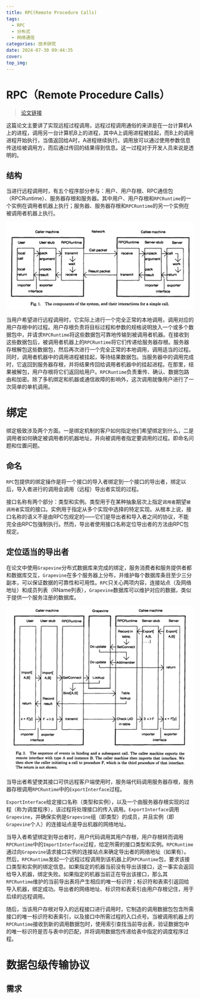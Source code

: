 ```yaml
---
title: RPC(Remote Procedure Calls)
tags:
  - RPC
  - 分布式
  - 网络通信
categories: 技术研究
date: 2024-07-30 09:44:35
cover:
top_img:
---
```



# RPC（Remote Procedure Calls）

> [论文链接](http://birrell.org/andrew/papers/ImplementingRPC.pdf)

这篇论文主要讲了实现远程过程调用，远程过程调用通俗的来讲是在一台计算机A上的进程，调用另一台计算机B上的进程，其中A上调用进程被挂起，而B上的调用进程开始执行，当值返回给A时，A进程继续执行。调用放可以通过使用参数信息传送给被调用方，而后通过传回的结果得到信息。这一过程对于开发人员来说是透明的。

## 结构

当进行远程调用时，有五个程序部分参与：用户、用户存根、RPC通信包（RPCRuntime）、服务器存根和服务器。其中用户、用户存根和`RPCRuntime`的一个实例在调用者机器上执行；服务器、服务器存根和`RPCRuntime`的另一个实例在被调用者机器上执行。

![rpc-01](paper-RPC/rpc-01.png)

当用户希望进行远程调用时，它实际上进行一个完全正常的本地调用，调用对应的用户存根中的过程。用户存根负责将目标过程和参数的规格说明放入一个或多个数据包中，并请求`RPCRuntime`将这些数据包可靠地传输到被调用者机器。在接收到这些数据包后，被调用者机器上的`RPCRuntime`将它们传递给服务器存根。服务器存根解包这些数据包，然后再次进行一个完全正常的本地调用，调用适当的过程。同时，调用者机器中的调用进程被挂起，等待结果数据包。当服务器中的调用完成时，它返回到服务器存根，并将结果传回给调用者机器中的挂起进程。在那里，结果被解包，用户存根将它们返回给用户。`RPCRuntime`负责重传、确认、数据包路由和加密。除了多机绑定和机器或通信故障的影响外，这次调用就像用户进行了一次简单的单机调用。

# 绑定

绑定极致涉及两个方面。一是绑定机制的客户如何指定他们希望绑定到什么，二是调用者如何确定被调用者的机器地址，并向被调用者指定要调用的过程。即命名问题和位置问题。

## 命名

`RPC`包提供的绑定操作是将一个接口的导入者绑定到一个接口的导出者，绑定以后，导入者进行的调用会调用（远程）导出者实现的过程。

接口名称有两个部分：类型和实例。类型用于在某种抽象层次上指定`调用者`期望`被调用者`实现的接口。实例用于指定从多个实现中选择的特定实现。从根本上说，接口名称的语义不是由RPC包规定的——它们是导出者和导入者之间的协议，不能完全由RPC包强制执行。然而，导出者使用接口名称定位导出者的方法由RPC包规定。

## 定位适当的导出者

在论文中使用`Grapevine`分布式数据库来完成的绑定，服务消费者和服务提供者都和数据库交互，`Grapevine`在多个服务器上分布，并维护每个数据库条目至少三分副本，可以保证数据的可靠性和可用性。`RPC`只关心两项内容，连接站点（及网络地址）和成员列表（RName列表），`Grapevine`数据库可以维护对应的数据，类似于提供一个服务注册的数据库。

![rpc-02](paper-RPC/rpc-02.png)

当导出者希望使其接口可供远程客户端使用时，服务端代码调用服务器存根，服务器存根调用`RPCRuntime`中的`ExportInterface`过程。

`ExportInterface`给定接口名称（类型和实例），以及一个由服务器存根实现的过程（称为调度程序），该过程将处理接口的传入调用。`ExportInterface`调用`Grapevine`，并确保实例是`Grapevine`组（即类型）的成员，并且实例（即`Grapevine`个人）的连接站点是导出机器的网络地址。

当导入者希望绑定到导出者时，用户代码调用其用户存根，用户存根转而调用`RPCRuntime`中的`ImportInterface`过程，给定所需的接口类型和实例。`RPCRuntime`通过向`Grapevine`请求接口实例的连接站点来确定导出者的网络地址（如果有）。然后，`RPCRuntime`发起一个远程过程调用到该机器上的`RPCRuntime`包，要求该接口类型和实例的绑定信息。如果指定的机器当前没有导出该接口，这一事实会返回给导入机器，绑定失败。如果指定的机器当前正在导出该接口，那么其`RPCRuntime`维护的当前导出表将产生相应的唯一标识符；标识符和表索引返回给导入机器，绑定成功。导出者的网络地址、标识符和表索引由用户存根记住，用于后续的远程调用。

随后，当该用户存根对导入的远程接口进行调用时，它制造的调用数据包包含所需接口的唯一标识符和表索引，以及接口中所需过程的入口点号。当被调用机器上的`RPCRuntime`接收到新的调用数据包时，使用索引查找当前导出表，验证数据包中的唯一标识符是否与表中的匹配，并将调用数据包传递给表中指定的调度程序过程。

# 数据包级传输协议

## 需求

